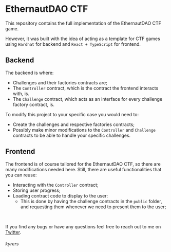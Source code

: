 # EthernautDAO CTF
This repository contains the full implementation of the EthernautDAO CTF game.

However, it was built with the idea of acting as a template for CTF games using `Hardhat` for backend and `React + TypeScript` for frontend.

## Backend
The backend is where:
- Challenges and their factories contracts are;
- The `Controller` contract, which is the contract the frontend interacts with, is. 
- The `Challenge` contract, which acts as an interface for every challenge factory contract, is.

To modify this project to your specific case you would need to:
- Create the challenges and respective factories contracts;
- Possibly make minor modifications to the `Controller` and `Challenge` contracts to be able to handle your specific challenges.

## Frontend
The frontend is of course tailored for the EthernautDAO CTF, so there are many modifications needed here.
Still, there are useful functionalities that you can reuse:
- Interacting with the `Controller` contract;
- Storing user progress;
- Loading contract code to display to the user:
    - This is done by having the challenge contracts in the `public` folder, and requesting them whenever we need to present them to the user;

<br/>

If you find any bugs or have any questions feel free to reach out to me on [Twitter](https://twitter.com/kyre_rs).

###### kyrers